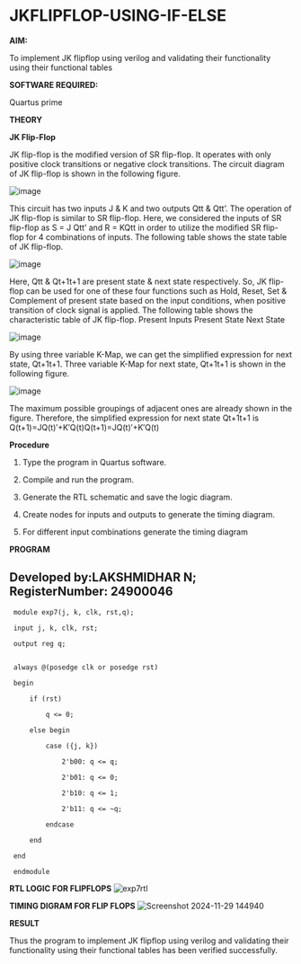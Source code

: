 # JKFLIPFLOP-USING-IF-ELSE

**AIM:** 

To implement  JK flipflop using verilog and validating their functionality using their functional tables

**SOFTWARE REQUIRED:**

Quartus prime

**THEORY**

**JK Flip-Flop**

JK flip-flop is the modified version of SR flip-flop. It operates with only positive clock transitions or negative clock transitions. The circuit diagram of JK flip-flop is shown in the following figure.

![image](https://github.com/naavaneetha/JKFLIPFLOP-USING-IF-ELSE/assets/154305477/a649c30b-232b-4558-b188-fd6c09845180)


This circuit has two inputs J & K and two outputs Qtt & Qtt’. The operation of JK flip-flop is similar to SR flip-flop. Here, we considered the inputs of SR flip-flop as S = J Qtt’ and R = KQtt in order to utilize the modified SR flip-flop for 4 combinations of inputs. The following table shows the state table of JK flip-flop.

![image](https://github.com/naavaneetha/JKFLIPFLOP-USING-IF-ELSE/assets/154305477/c4360742-e8a8-4937-b089-c46c0433f9a3)

 
Here, Qtt & Qt+1t+1 are present state & next state respectively. So, JK flip-flop can be used for one of these four functions such as Hold, Reset, Set & Complement of present state based on the input conditions, when positive transition of clock signal is applied. The following table shows the characteristic table of JK flip-flop. Present Inputs Present State Next State
 
![image](https://github.com/naavaneetha/JKFLIPFLOP-USING-IF-ELSE/assets/154305477/6c275261-a6d5-4c37-a3a7-1e88ca11c4cd)

By using three variable K-Map, we can get the simplified expression for next state, Qt+1t+1. Three variable K-Map for next state, Qt+1t+1 is shown in the following figure.
 
![image](https://github.com/naavaneetha/JKFLIPFLOP-USING-IF-ELSE/assets/154305477/5174f41b-0ce0-4329-a372-6d1943ea6673)

The maximum possible groupings of adjacent ones are already shown in the figure. Therefore, the simplified expression for next state Qt+1t+1 is Q(t+1)=JQ(t)′+K′Q(t)Q(t+1)=JQ(t)′+K′Q(t)

**Procedure**
1. Type the program in Quartus software.

2. Compile and run the program.

3. Generate the RTL schematic and save the logic diagram.

4. Create nodes for inputs and outputs to generate the timing diagram.

5. For different input combinations generate the timing diagram

**PROGRAM**
 ## Developed by:LAKSHMIDHAR N; RegisterNumber: 24900046
     module exp7(j, k, clk, rst,q);
     
     input j, k, clk, rst;
     
     output reg q;
     
     
     always @(posedge clk or posedge rst) 
     
     begin
     
         if (rst) 
     
             q <= 0;          
     
         else begin
     
             case ({j, k})    
     
                 2'b00: q <= q;       
                 
                 2'b01: q <= 0;       
                 
                 2'b10: q <= 1;       
                 
                 2'b11: q <= ~q;      
             
             endcase
         
         end
     
     end
     
     endmodule

**RTL LOGIC FOR FLIPFLOPS**
![exp7rtl](https://github.com/user-attachments/assets/37397378-dd89-49ca-9a08-85bd3e34c965)


**TIMING DIGRAM FOR FLIP FLOPS**
![Screenshot 2024-11-29 144940](https://github.com/user-attachments/assets/cd5f7cff-63a0-48a3-977f-e598373b4ee3)

**RESULT**

Thus the program to implement JK flipflop using verilog and validating their functionality using their functional tables has been verified successfully.
